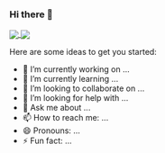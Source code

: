 ### Hi there 👋

<a href="https://github.com/zayts3v/">
  <img align="center" src="https://github-readme-stats.vercel.app/api?username=zayts3v&include_all_commits=true&count_private=true&show_icons=true&theme=vision-friendly-dark" />
  <img align="center" src="https://github-readme-stats.vercel.app/api/top-langs/?username=zayts3v&layout=compact&include_all_commits=true&langs_count=10&count_private=true&theme=vision-friendly-dark" />
</a>


Here are some ideas to get you started:
- 🔭 I’m currently working on ...
- 🌱 I’m currently learning ...
- 👯 I’m looking to collaborate on ...
- 🤔 I’m looking for help with ...
- 💬 Ask me about ...
- 📫 How to reach me: ...
- 😄 Pronouns: ...
- ⚡ Fun fact: ...

